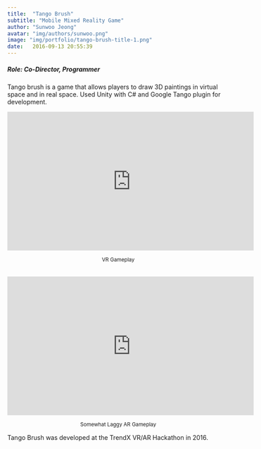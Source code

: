 ```yaml
---
title:  "Tango Brush"
subtitle: "Mobile Mixed Reality Game"
author: "Sunwoo Jeong"
avatar: "img/authors/sunwoo.png"
image: "img/portfolio/tango-brush-title-1.png"
date:   2016-09-13 20:55:39
---
```


##### Role: Co-Director, Programmer

Tango brush is a game that allows players to draw 3D paintings in virtual space and in real space. Used Unity with C# and Google Tango plugin for development.

<center>
<iframe width="560" height="315" src="https://www.youtube.com/embed/5v3xZkiLlUI" frameborder="0" allow="accelerometer; autoplay; encrypted-media; gyroscope; picture-in-picture" allowfullscreen></iframe>
<p><small>VR Gameplay</small></p>

<br>

<iframe width="560" height="315" src="https://www.youtube.com/embed/58ZwJWaBPCw" frameborder="0" allow="accelerometer; autoplay; encrypted-media; gyroscope; picture-in-picture" allowfullscreen></iframe>
<p><small>Somewhat Laggy AR Gameplay</small></p>
</center>

Tango Brush was developed at the TrendX VR/AR Hackathon in 2016.